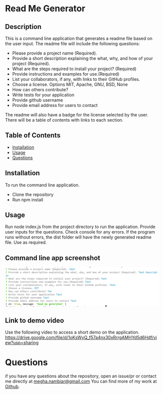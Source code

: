 
# Read Me Generator

## Description

This is a command line application that generates a readme file based on the user input. 
The readme file will include the following questions:
- Please provide a project name (Required).
- Provide a short description explaining the what, why, and how of your project (Required).
- What are the steps required to install your project? (Required)
- Provide instructions and examples for use.(Required)
- List your collaborators, if any, with links to their GitHub profiles.
- Choose a license. Options MIT, Apache, GNU, BSD, None
- How can others contribute?
- Write tests for your application
- Provide github username
- Provide email address for users to contact

The readme will also have a badge for the license selected by the user.
There will be a table of contents with links to each section.
   
    
## Table of Contents
    
- [Installation](#installation)
- [Usage](#usage)
- [Questions](#questions)
    
       
## Installation
    
To run the command line application.
- Clone the repository
- Run npm install

## Usage

Run node index.js from the project directory to run the application.
Provide user inputs for the questions.
Check console for any errors.
If the program runs without errors, the dist folder will have the newly generated readme file.
Use as required.

## Command line app screenshot
![Screeshot of command line question](./images/screenshot.PNG)


## Link to demo video

Use the following video to access a short demo on the application.
https://drive.google.com/file/d/1oKsWyQ_f57a4nx30xRrrgAMHYd5d6Hdf/view?usp=sharing


# Questions

if you have any questions about the repository, open an issue/pr or contact me directly at megha.nambiar@gmail.com 
You can find more of my work at [Github](https://github.com/meghark).

    